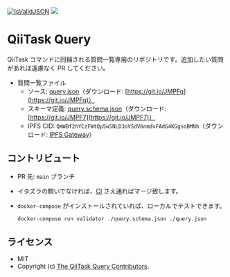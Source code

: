 <!-- Code generated using ./.github/gen_readme.sh; DO NOT EDIT. -->
[![IsValidJSON](https://github.com/KEINOS/QiiTaskQuery/actions/workflows/validate_json.yaml/badge.svg)](https://github.com/KEINOS/QiiTaskQuery/actions/workflows/validate_json.yaml)
[![](https://img.shields.io/badge/IPFS-QmWBf2hYCzFWtQp5w5NLD3oVSdV6nmdvFAdG4KGgsoBMNh-blue?logo=ipfs)](https://ipfs.io/ipfs/QmWBf2hYCzFWtQp5w5NLD3oVSdV6nmdvFAdG4KGgsoBMNh "IPFS Gateway")

# QiiTask Query

QiiTask コマンドに同梱される質問一覧専用のリポジトリです。追加したい質問があれば遠慮なく PR してください。

- 質問一覧ファイル
    - ソース: [query.json](query.json)（ダウンロード: [https://git.io/JMPFq](https://git.io/JMPFq)）
    - スキーマ定義: [query.schema.json](query.schema.json)（ダウンロード: [https://git.io/JMPF7](https://git.io/JMPF7)）
    - IPFS CID: `QmWBf2hYCzFWtQp5w5NLD3oVSdV6nmdvFAdG4KGgsoBMNh`（ダウンロード: [IPFS Gateway](https://ipfs.io/ipfs/QmWBf2hYCzFWtQp5w5NLD3oVSdV6nmdvFAdG4KGgsoBMNh)）

## コントリビュート

- PR 先: `main` ブランチ
- イタズラの類いでなければ、[CI](./github/workflows/) さえ通ればマージ致します。
- `docker-compose` がインストールされていれば、ローカルでテストできます。

    ```bash
    docker-compose run validator ./query.schema.json ./query.json
    ```

## ライセンス

- MIT
- Copyright (c) [The QiiTask Query Contributors](https://github.com/KEINOS/QiiTaskQuery/graphs/contributors).
